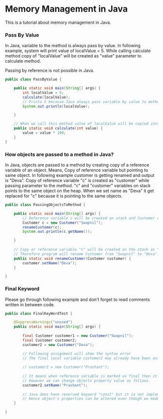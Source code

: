 # Memory Management in Java
This is a tutorial about memory management in Java.

### Pass By Value
In Java, variable to the method is always pass by value. In following example, system will print value of localValue = 5. While calling calculate method copy of "localValue" will be created as "value" parameter to calculate method.

Passing by reference is not possible in Java.

```java
public class PassByValue {

	public static void main(String[] args) {
		int localValue = 5;
		calculate(localValue);
		// Prints 5 because Java always pass variable by value to method
		System.out.println(localValue);

	}

	// When we call this method value of localValue will be copied into value i.e pass by value.
	public static void calculate(int value) {
		value = value * 100;
	}
}
```


### How objects are passed to a method in Java?
In Java, objects are passed to a method by creating copy of a reference variable of an object. Means, Copy of reference variable but pointing to same object. In following example customer is getting renamed and output is "Deva". Copy of reference variable "c" is created as "customer" while passing parameter to the method. "c" and "customer" variables on stack points to the same object on the heap. When we set name as "Deva" it get replaced for "c" because it is pointing to the same objects.

```java
public class PassingObjectsToMethod {

	public static void main(String[] args) {
		// Reference variable c will be created on stack and Customer object with name "Swapnil" will be created on heap.
		Customer c = new Customer("Swapnil");
		renameCustomer(c);
		System.out.println(c.getName());

	}
	
	// Copy or reference variable "c" will be created on the stack as "customer" and will point to the same object created on the heap earlier.
	// Therefore program will rename Customer from "Swapnil" to "Deva".
	public static void renameCustomer(Customer customer) {
		customer.setName("Deva");
	}

}
```

### Final Keyword

Please go through following example and don't forget to read comments written in between code.

```java
public class FinalKeyWordTest {

	@SuppressWarnings("unused")
	public static void main(String[] args) {
		
		final Customer customer1 = new Customer("Swapnil");
		final Customer customer2;
		customer2 = new Customer("Deva");

		// Following assignment will show the syntax error
		// The final local variable customer2 may already have been assigned
		
		// customer2 = new Customer("Prashant");
		
		// It means when reference variable is marked as final then it's pointer cannot be changed to another object
		// However we can change objects property value as follows.
		customer2.setName("Prashant");
		
		// Java does have reserved keyword "const" but it is not implemented therefore there will not be const correctness implemented in Java
		// Hence object's properties can be altered even though we made reference variable final
	}

}
```